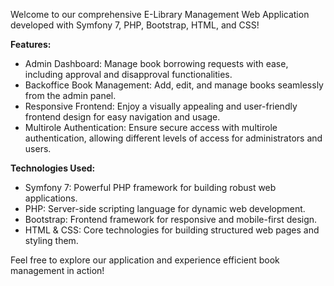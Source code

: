 Welcome to our comprehensive E-Library Management Web Application developed with Symfony 7, PHP, Bootstrap, HTML, and CSS!

**Features:**
- Admin Dashboard: Manage book borrowing requests with ease, including approval and disapproval functionalities.
- Backoffice Book Management: Add, edit, and manage books seamlessly from the admin panel.
- Responsive Frontend: Enjoy a visually appealing and user-friendly frontend design for easy navigation and usage.
- Multirole Authentication: Ensure secure access with multirole authentication, allowing different levels of access for administrators and users.
  
**Technologies Used:**
- Symfony 7: Powerful PHP framework for building robust web applications.
- PHP: Server-side scripting language for dynamic web development.
- Bootstrap: Frontend framework for responsive and mobile-first design.
- HTML & CSS: Core technologies for building structured web pages and styling them.
  
Feel free to explore our application and experience efficient book management in action!
